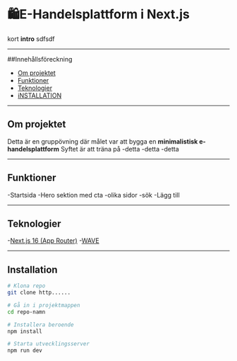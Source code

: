 # 🛍E-Handelsplattform i Next.js

kort **intro** sdfsdf 

---

##Innehållsföreckning
- [Om projektet](#om-projektet)
- [Funktioner](#funktioner)
- [Teknologier](#teknologier)
- [iNSTALLATION](#installation)

---
## Om projektet
Detta är en gruppövning där målet var att bygga en **minimalistisk e-handelsplattform**
Syftet är att träna på
-detta
-detta
-detta

--- 
## Funktioner
-Startsida 
-Hero sektion med cta
-olika sidor
-sök
-Lägg till 

---
## Teknologier
-[Next.js 16 (App Router)](https://nextjs.org/)
-[WAVE](https://nextjs.org/)

---

## Installation
```bash
# Klona repo
git clone http......

# Gå in i projektmappen
cd repo-namn

# Installera beroende
npm install

# Starta utvecklingsserver
npm run dev
```
